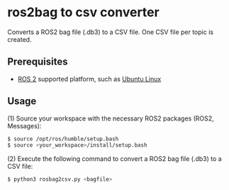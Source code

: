 # ros2bag to csv converter

Converts a ROS2 bag file (.db3) to a CSV file. One CSV file per topic is created.


## Prerequisites

- [ROS 2](https://docs.ros.org/) supported platform, such as [Ubuntu Linux](https://www.releases.ubuntu.com/)

## Usage

(1) Source your workspace with the necessary ROS2 packages (ROS2, Messages):

```bash
$ source /opt/ros/humble/setup.bash
$ source <your_workspace>/install/setup.bash
```

(2) Execute the following command to convert a ROS2 bag file (.db3) to a CSV file:

```bash
$ python3 rosbag2csv.py <bagfile>
```
